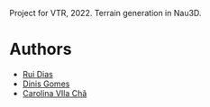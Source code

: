Project for VTR, 2022. Terrain generation in Nau3D.

# Authors
* [Rui Dias](https://github.com/RD-jpxfr)
* [Dinis Gomes](https://github.com/radjee)
* [Carolina VIla Chã](https://github.com/carolinavc99)
